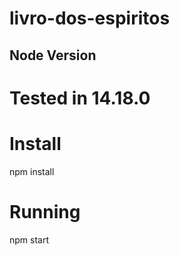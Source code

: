 # livro-dos-espiritos

## Node Version
# Tested in 14.18.0

# Install
npm install

# Running
npm start